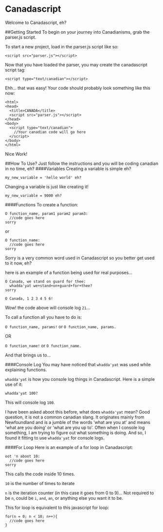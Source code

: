 Canadascript
============
Welcome to Canadascript, eh?

##Getting Started
To begin on your journey into Canadianisms, grab the parser.js script.

To start a new project, load in the parser.js script like so:

`<script src="parser.js"></script>`

Now that you have loaded the parser, you may create the canadascript script tag:

`<script type="text/canadian"></script>`

Ehh... that was easy! Your code should probably look something like this now:

```
<html>
<head>
  <title>CANADA</title>
  <script src="parser.js"></script>
</head>
<body>
  <script type="text/canadian">
    //Your canadian code will go here
  </script>
</body>
</html>
```

Nice Work!

##How To Use?
Just follow the instructions and you will be coding canadian in no time, eh?
####Variables
Creating a variable is simple eh?

`my_new_variable = 'hello world' eh?`

Changing a variable is just like creating it!

`my_new_variable = 9000 eh?`

####Functions
To create a function:

```
O function_name, param1 param2 param3:
  //code goes here
sorry
```

or

```
O function_name:
  //code goes here
sorry
```

Sorry is a very common word used in Canadascript so you better get used to it now, eh?

here is an example of a function being used for real purposes...

```
O Canada, we stand on guard for thee:
  whadda'yat we+stand+on+guard+for+thee?
sorry

O Canada, 1 2 3 4 5 6!
```

Wow! the code above will console log `21`...

To call a function all you have to do is:

`O function_name, params!` or `O function_name, params.`

OR

`O function_name!` or `O function_name.`

And that brings us to...

####Console Log
You may have noticed that `whadda'yat` was used while explaining functions.

`whadda'yat` is how you console log things in Canadascript. Here is a simple use of it:

`whadda'yat 100?`

This will console log `100`.

I have been asked aboot this before, what does `whadda'yat` mean? Good question, it is not a common canadian slang. It originates mainly from Newfoundland and is a jumble of the words 'what are you at' and means 'what are you doing' or 'what are you up to'. Often when I console log something, I am trying to figure out what something is doing. And so, I found it fitting to use `whadda'yat` for console logs.

####For Loop
Here is an example of a for loop in Canadascript:

```
oot 'n aboot 10:
  //code goes here
sorry
```
This calls the code inside 10 times.

`10` is the number of times to iterate

`n` is the iteration counter (in this case it goes from 0 to 9)... Not required to be `n`, could be `i`, `and`, `an`, or anything else you want it to be.

This for loop is equivalent to this javascript for loop:
```
for(n = 0; n < 10; n++){
  //code goes here
}
```

